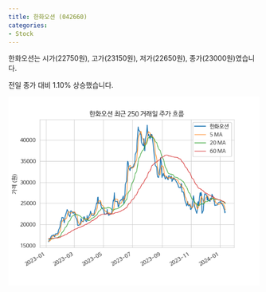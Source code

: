 ```yaml
---
title: 한화오션 (042660)
categories:
- Stock
---
```


한화오션는 시가(22750원), 고가(23150원), 저가(22650원), 종가(23000원)였습니다.

전일 종가 대비 1.10% 상승했습니다.

<!-- more -->

![042660](/assets/images/stock/042660.png)